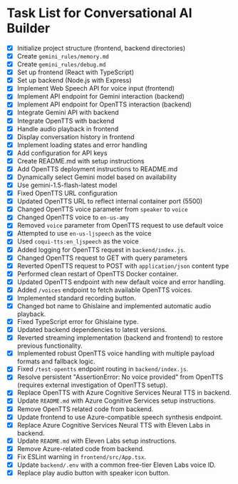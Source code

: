 # Task List for Conversational AI Builder

- [x] Initialize project structure (frontend, backend directories)
- [x] Create `gemini_rules/memory.md`
- [x] Create `gemini_rules/debug.md`
- [x] Set up frontend (React with TypeScript)
- [x] Set up backend (Node.js with Express)
- [x] Implement Web Speech API for voice input (frontend)
- [x] Implement API endpoint for Gemini interaction (backend)
- [x] Implement API endpoint for OpenTTS interaction (backend)
- [x] Integrate Gemini API with backend
- [x] Integrate OpenTTS with backend
- [x] Handle audio playback in frontend
- [x] Display conversation history in frontend
- [x] Implement loading states and error handling
- [x] Add configuration for API keys
- [x] Create README.md with setup instructions
- [x] Add OpenTTS deployment instructions to README.md
- [x] Dynamically select Gemini model based on availability
- [x] Use gemini-1.5-flash-latest model
- [x] Fixed OpenTTS URL configuration
- [x] Updated OpenTTS URL to reflect internal container port (5500)
- [x] Changed OpenTTS voice parameter from `speaker` to `voice`
- [x] Changed OpenTTS voice to `en-us-amy`
- [x] Removed `voice` parameter from OpenTTS request to use default voice
- [x] Attempted to use `en-us-ljspeech` as the voice
- [x] Used `coqui-tts:en_ljspeech` as the voice
- [x] Added logging for OpenTTS request in `backend/index.js`.
- [x] Changed OpenTTS request to GET with query parameters
- [x] Reverted OpenTTS request to POST with `application/json` content type
- [x] Performed clean restart of OpenTTS Docker container.
- [x] Updated OpenTTS endpoint with new default voice and error handling.
- [x] Added `/voices` endpoint to fetch available OpenTTS voices.
- [x] Implemented standard recording button.
- [x] Changed bot name to Ghislaine and implemented automatic audio playback.
- [x] Fixed TypeScript error for Ghislaine type.
- [x] Updated backend dependencies to latest versions.
- [x] Reverted streaming implementation (backend and frontend) to restore previous functionality.
- [x] Implemented robust OpenTTS voice handling with multiple payload formats and fallback logic.
- [x] Fixed `/test-opentts` endpoint routing in `backend/index.js`.
- [x] Resolve persistent "AssertionError: No voice provided" from OpenTTS (requires external investigation of OpenTTS setup).
- [x] Replace OpenTTS with Azure Cognitive Services Neural TTS in backend.
- [x] Update `README.md` with Azure Cognitive Services setup instructions.
- [x] Remove OpenTTS related code from backend.
- [x] Update frontend to use Azure-compatible speech synthesis endpoint.
- [x] Replace Azure Cognitive Services Neural TTS with Eleven Labs in backend.
- [x] Update `README.md` with Eleven Labs setup instructions.
- [x] Remove Azure-related code from backend.
- [x] Fix ESLint warning in `frontend/src/App.tsx`.
- [x] Update `backend/.env` with a common free-tier Eleven Labs voice ID.
- [x] Replace play audio button with speaker icon button.
